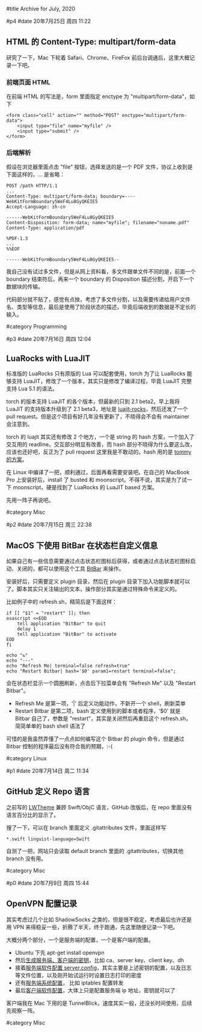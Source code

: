 #title Archive for July, 2020

#p4
#date 20年7月25日 周四 11:22

## HTML 的 Content-Type: multipart/form-data

研究了一下，Mac 下轮着 Safari、Chrome、FireFox 前后台调通后，这里大概记录一下吧。

### 前端页面 HTML

在前端 HTML 的写法是，form 里面指定 enctype 为 "multipart/form-data"，如下

```source
<form class="cell" action="" method="POST" enctype="multipart/form-data">
    <input type="file" name="myfile" />
    <input type="submit" />
</form>
```

### 后端解析

假设在浏览器里面点击 "file" 按钮，选择发送的是一个 PDF 文件，协议上收到是下面这样的，... 是省略：

```source
POST /path HTTP/1.1
...
Content-Type: multipart/form-data; boundary=----WebKitFormBoundary5WeF4Lu8GyQKEIE5
Accept-Language: zh-cn

------WebKitFormBoundary5WeF4Lu8GyQKEIE5
Content-Disposition: form-data; name="myfile"; filename="noname.pdf"
Content-Type: application/pdf

%PDF-1.3
...
%%EOF

------WebKitFormBoundary5WeF4Lu8GyQKEIE5--
```

我自己没有试过多文件，但是从网上资料看，多文件跟单文件不同的是，前面一个 boundary 结束符后，再来一个 boundary 的 Disposition 描述分割，开启下一个数据块的传输。

代码部分就不贴了，感觉有点挫，考虑了多文件分割，以及需要传递给用户文件名、类型等信息，最后是使用了阶段状态的描述，毕竟后端收到的数据是不定长的输入。

#category Programming

#p3
#date 20年7月16日 周四 12:04

## LuaRocks with LuaJIT

标准版的 LuaRocks 只有原版的 Lua 可以配套使用，torch 为了让 LuaRocks 能够支持 LuaJIT，修改了一个版本，其实只是修改了编译过程，毕竟 LuaJIT 完整支持 Lua 5.1 的语法。

torch 的版本支持 LuaJIT 的各个版本，但最新的只到 2.1 beta2。早上我将 LuaJIT 的支持版本升级到了 2.1 beta3，地址是 [luajit-rocks](https://github.com/lalawue/luajit-rocks)，然后还发了一个 pull request。但是这个项目有好几年没有更新了，不晓得会不会有 maintainer 会注意到。

torch 的 luajit 其实还有修改 2 个地方，一个是 string 的 hash 方案，一个加入了交互用的 readline。交互部分明显有改善，而 hash 部分不晓得为什么要这么改，应该也还好吧，反正为了 pull request 这里我是不敢动的。hash 用的是 [tommy 的方案](https://github.com/amadvance/tommyds)。

在 Linux 中编译了一把，顺利通过，后面再看需要安装吧。在自己的 MacBook Pro 上安装好后，install 了 busted 和 moonscript。不得不说，其实是为了试一下 moonscript，硬是找到了 LuaRocks 的 LuaJIT based 方案。

先用一阵子再说吧。

#category Misc

#p2
#date 20年7月15日 周三 22:38

## MacOS 下使用 BitBar 在状态栏自定义信息

如果自己有一些信息需要通过点击状态栏图标后获得，或者通过点击状态栏图标启动、关闭的，都可以使用这个工具 [BitBar](https://getbitbar.com) 来操作。

安装好后，只需要定义 plugin 目录，然后在 plugin 目录下加入功能脚本就可以了。脚本其实只关注输出的文本，操作部分其实是通过特殊命令来定义的。

比如例子中的 refresh.sh，精简后是下面这样：

```source
if [[ "$1" = "restart" ]]; then
osascript <<EOD
	tell application "BitBar" to quit
	delay 1
	tell application "BitBar" to activate
EOD
fi

echo "↻"
echo "---"
echo "Refresh Me| terminal=false refresh=true"
echo "Restart Bitbar| bash='$0' param1=restart terminal=false";
```

会在状态栏显示一个圆圈刷新，点击后下拉菜单会有 "Refresh Me" 以及 "Restart Bitbar"。

- Refresh Me 是第一项，'|' 后定义功能动作，不新开一个 shell，刷新菜单
- Restart Bitbar 是第二项，bash 定义使用到的脚本或者程序，‘$0' 就是 Bitbar 自己了，参数是 "restart"，其实是关闭然后再重启这个 refresh.sh，简简单单的 bash shell 语法了

可惜的是我虽然弄懂了一点点如何编写这个 Bitbar 的 plugin 命令，但是通过 Bitbar 控制的程序最后没有符合我的预期，:-(

#category Linux



#p1
#date 20年7月14日 周二 11:34

## GitHub 定义 Repo 语言

之前写的 [LWTheme](https://github.com/lalawue/LWTheme) 兼顾 Swift/ObjC 语言，GitHub 改版后，在 repo 里面没有语言百分比的显示了。

搜了一下，可以在 branch 里面定义 .gitattributes 文件，里面这样写

```source
*.swift linguist-language=Swift
```

自测了一把，网站只会读取 default branch 里面的 .gitattributes，切换其他 branch 没有用。

#category Misc



#p0
#date 20年7月9日 周四 15:44

## OpenVPN 配置记录

其实考虑过几个比如 ShadowSocks 之类的，但是很不稳定，考虑最后也许还是用 VPN 来得稳妥一些，折腾了半天，终于跑通，先这里随便记录一下吧。

大概分两个部分，一个是服务端的配置，一个是客户端的配置。

- Ubuntu 下先 apt-get install openvpn
- 然后[生成服务端、客户端的密钥](https://article.itxueyuan.com/pMy1b)，比如 ca、server key、client key、dh
- 接着[服务端软件配置 server.config](http://blog.joylau.cn/2020/05/28/OpenVPN-Config/)，其实主要是上述密钥的配置，以及日志等文件位置，以及刚开始试运行时设置日志打印的密度
- 还有[服务端系统配置](https://wiki.deepin.org/wiki/VPN服务)， 比如 iptables 配置转发
- 最后[客户端软件配置](http://blog.joylau.cn/2020/05/28/OpenVPN-Config/)，大体上只是配置服务端 ip 地址，密钥就可以了

客户端我在 Mac 下用的是 TunnelBlick，速度其实一般，还没长时间使用，后续先观察一阵。

#category Misc